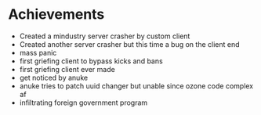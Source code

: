 # Achievements

- Created a mindustry server crasher by custom client
- Created another server crasher but this time a bug on the client end
- mass panic
- first griefing client to bypass kicks and bans
- first griefing client ever made
- get noticed by anuke
- anuke tries to patch uuid changer but unable since ozone code complex af
- infiltrating foreign government program
